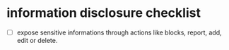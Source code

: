 # information disclosure checklist

- [ ] expose sensitive informations through actions like blocks, report, add, edit or delete.

